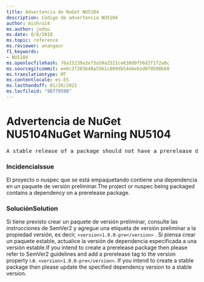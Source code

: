 ```yaml
---
title: Advertencia de NuGet NU5104
description: Código de advertencia NU5104
author: mishra14
ms.author: jodou
ms.date: 8/8/2018
ms.topic: reference
ms.reviewer: anangaur
f1_keywords:
- NU5104
ms.openlocfilehash: 76a15239a3e73a59a2521ce638d9f56d2f1f2a0c
ms.sourcegitcommit: ee6c3f203648a5561c809db54ebeb1d0f0598b68
ms.translationtype: MT
ms.contentlocale: es-ES
ms.lasthandoff: 01/26/2021
ms.locfileid: "98779598"
---
```

# <a name="nuget-warning-nu5104"></a><span data-ttu-id="1e139-103">Advertencia de NuGet NU5104</span><span class="sxs-lookup"><span data-stu-id="1e139-103">NuGet Warning NU5104</span></span>
<pre>A stable release of a package should not have a prerelease dependency. Either modify the version spec of dependency "NuGet.Versioning [4.7.0-preview4.5065, )" or update the version field in the nuspec.</pre>

### <a name="issue"></a><span data-ttu-id="1e139-104">Incidencia</span><span class="sxs-lookup"><span data-stu-id="1e139-104">Issue</span></span>

<span data-ttu-id="1e139-105">El proyecto o nuspec que se está empaquetando contiene una dependencia en un paquete de versión preliminar.</span><span class="sxs-lookup"><span data-stu-id="1e139-105">The project or nuspec being packaged contains a dependency on a prerelease package.</span></span>


### <a name="solution"></a><span data-ttu-id="1e139-106">Solución</span><span class="sxs-lookup"><span data-stu-id="1e139-106">Solution</span></span>

<span data-ttu-id="1e139-107">Si tiene previsto crear un paquete de versión preliminar, consulte las instrucciones de SemVer2 y agregue una etiqueta de versión preliminar a la propiedad versión, es decir, `<version>1.0.0-pre</version>` . Si piensa crear un paquete estable, actualice la versión de dependencia especificada a una versión estable.</span><span class="sxs-lookup"><span data-stu-id="1e139-107">If you intend to create a prerelease package then please refer to SemVer2 guidelines and add a prerelease tag to the version property i.e. `<version>1.0.0-pre</version>`. If you intend to create a stable package then please update the specified dependency version to a stable version.</span></span>

